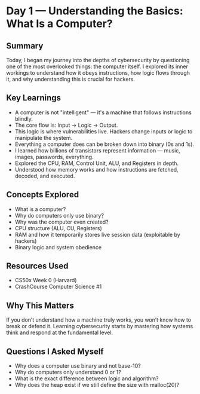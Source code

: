 # Day 1 — Understanding the Basics: What Is a Computer?

## Summary
Today, I began my journey into the depths of cybersecurity by questioning one of the most overlooked things: the computer itself. I explored its inner workings to understand how it obeys instructions, how logic flows through it, and why understanding this is crucial for hackers.

## Key Learnings
- A computer is not "intelligent" — it's a machine that follows instructions blindly.
- The core flow is: Input → Logic → Output.
- This logic is where vulnerabilities live. Hackers change inputs or logic to manipulate the system.
- Everything a computer does can be broken down into binary (0s and 1s).
- I learned how billions of transistors represent information — music, images, passwords, everything.
- Explored the CPU, RAM, Control Unit, ALU, and Registers in depth.
- Understood how memory works and how instructions are fetched, decoded, and executed.

## Concepts Explored
- What is a computer?
- Why do computers only use binary?
- Why was the computer even created?
- CPU structure (ALU, CU, Registers)
- RAM and how it temporarily stores live session data (exploitable by hackers)
- Binary logic and system obedience

## Resources Used
- CS50x Week 0 (Harvard)
- CrashCourse Computer Science #1

## Why This Matters
If you don’t understand how a machine truly works, you won’t know how to break or defend it. Learning cybersecurity starts by mastering how systems think and respond at the fundamental level.

## Questions I Asked Myself
- Why does a computer use binary and not base-10?
- Why do computers only understand 0 or 1?
- What is the exact difference between logic and algorithm?
- Why does the heap exist if we still define the size with malloc(20)?

